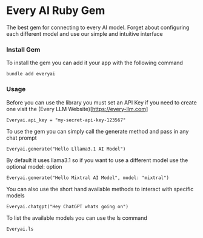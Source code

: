 # Every AI Ruby Gem

The best gem for connecting to every AI model.
Forget about configuring each different model and use our simple and intuitive interface

### Install Gem

To install the gem you can add it your app with the following command

`bundle add everyai`

### Usage

Before you can use the library you must set an API Key if you need to create one visit the (Every LLM Website)[https://every-llm.com]

`Everyai.api_key = "my-secret-api-key-123567"`

To use the gem you can simply call the generate method and pass in any chat prompt

`Everyai.generate("Hello Lllama3.1 AI Model")`

By default it uses llama3.1 so if you want to use a different model use the optional model: option

`Everyai.generate("Hello Mixtral AI Model", model: "mixtral")`

You can also use the short hand available methods to interact with specific models

`Everyai.chatgpt("Hey ChatGPT whats going on")`

To list the available models you can use the ls command

`Everyai.ls`


